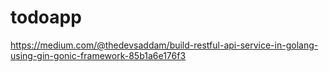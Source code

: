 # todoapp
https://medium.com/@thedevsaddam/build-restful-api-service-in-golang-using-gin-gonic-framework-85b1a6e176f3

